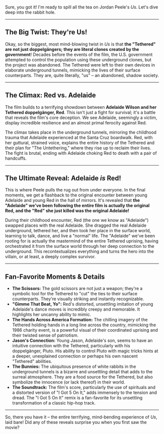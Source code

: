 Sure, you got it! I'm ready to spill all the tea on Jordan Peele's *Us*. Let's dive deep into the rabbit hole.

---

## The Big Twist: They're Us!

Okay, so the biggest, most mind-blowing twist in *Us* is that **the "Tethered" are not just doppelgängers; they are literal clones created by the government**! Decades before the events of the film, the U.S. government attempted to control the population using these underground clones, but the project was abandoned. The Tethered were left to their own devices in elaborate underground tunnels, mimicking the lives of their surface counterparts. They are, quite literally, "us" – an abandoned, shadow society.

---

## The Climax: Red vs. Adelaide

The film builds to a terrifying showdown between **Adelaide Wilson and her Tethered doppelgänger, Red**. This isn't just a fight for survival; it's a battle that reveals the film's core deception. We see Adelaide, seemingly a victim, display incredible resilience and an almost primal ferocity against Red.

The climax takes place in the underground tunnels, mirroring the childhood trauma that Adelaide experienced at the Santa Cruz boardwalk. Red, with her guttural, strained voice, explains the entire history of the Tethered and their plan for "The Untethering," where they rise up to reclaim their lives. The fight is brutal, ending with Adelaide choking Red to death with a pair of handcuffs.

---

## The Ultimate Reveal: Adelaide *is* Red!

This is where Peele pulls the rug out from under everyone. In the final moments, we get a flashback to the original encounter between young Adelaide and young Red in the hall of mirrors. It's revealed that **the "Adelaide" we've been following the entire film is actually the original Red, and the "Red" she just killed was the original Adelaide!**

During their childhood encounter, Red (the one we know as "Adelaide") swapped places with the real Adelaide. She dragged the real Adelaide underground, tethered her, and then took her place in the surface world, learning to talk, dance, and live a "normal" life. The "Adelaide" we've been rooting for is actually the mastermind of the entire Tethered uprising, having orchestrated it from the surface world through her deep connection to the underground. This recontextualizes everything and turns the hero into the villain, or at least, a deeply complex survivor.

---

## Fan-Favorite Moments & Details

* **The Scissors:** The gold scissors are not just a weapon; they're a symbolic tool for the Tethered to "cut" the ties to their surface counterparts. They're visually striking and instantly recognizable.
* **"Gimme That Beat, Yo":** Red's distorted, unsettling imitation of young Adelaide's dance moves is incredibly creepy and memorable. It highlights her uncanny ability to mimic.
* **The Hands Across America Formation:** The chilling imagery of the Tethered holding hands in a long line across the country, mimicking the 1986 charity event, is a powerful visual of their coordinated uprising and their twisted sense of patriotism.
* **Jason's Connection:** Young Jason, Adelaide's son, seems to have an intuitive connection with the Tethered, particularly with his doppelgänger, Pluto. His ability to control Pluto with magic tricks hints at a deeper, unexplained connection or perhaps his own nascent "Tethered" abilities.
* **The Bunnies:** The ubiquitous presence of white rabbits in the underground tunnels is a bizarre and unsettling detail that adds to the surreal atmosphere. They are a food source for the Tethered, but also symbolize the innocence (or lack thereof) in their world.
* **The Soundtrack:** The film's score, particularly the use of spirituals and a distorted version of "I Got 5 On It," adds immensely to the tension and dread. The "I Got 5 On It" remix is a fan-favorite for its unsettling transformation of a classic hip-hop track.

---

So, there you have it – the entire terrifying, mind-bending experience of *Us*, laid bare! Did any of these reveals surprise you when you first saw the movie?